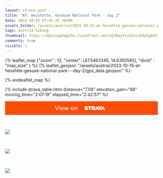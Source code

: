 ```yaml
---
layout: strava_post
title: "AT: Hesshütte, Gesäuse National Park - day 2"
date: 2023-10-15 07:41:25 +0200
assets_folder: /assets/austria/2023-10-15-at-hesshtte-gesuse-national-park---day-2
tags: austria hiking
thumbnail: https://dgtzuqphqg23d.cloudfront.net/sQJNayYvcHJnaJkOqSgK4tyiCilUp95ftSjhAd9-Gb8-1024x768.jpg
comments: true
visible: 1
---
```



{% leaflet_map {"zoom" : 12,
                  "center": [47.5463345, 14.6350585],
                 "divId" : "map_size" } %}
    {% leaflet_geojson "/assets/austria/2023-10-15-at-hesshtte-gesuse-national-park---day-2/gps_data.geojson" %}

{% endleaflet_map %}





{% include strava_table.html distance="7.08" elevation_gain="48" moving_time="2:07:19" elapsed_time="2:42:57" %}

[![](/assets/strava.jpg)](https://www.strava.com/activities/10043379312)


<br />

![](https://dgtzuqphqg23d.cloudfront.net/sQJNayYvcHJnaJkOqSgK4tyiCilUp95ftSjhAd9-Gb8-1024x768.jpg)


<br />

![](https://dgtzuqphqg23d.cloudfront.net/jp_U3K6bTRYr5lfMlwcDuimytedwalumr-nNfpYeURA-1024x768.jpg)


<br />

![](https://dgtzuqphqg23d.cloudfront.net/64qun3OC6cH6YCIvUEBCVpEXFx42CgKlQvv2RRLJhi0-768x1024.jpg)
